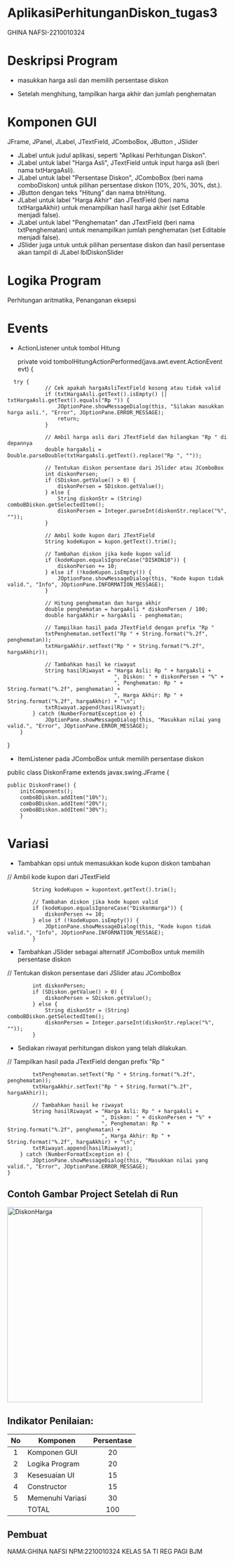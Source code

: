 # AplikasiPerhitunganDiskon_tugas3
 GHINA NAFSI-2210010324

# Deskripsi Program
* masukkan harga asli dan memilih persentase diskon

* Setelah menghitung, tampilkan harga akhir dan jumlah penghematan

# Komponen GUI
JFrame, JPanel, JLabel, JTextField, JComboBox, JButton , JSlider
- JLabel untuk judul aplikasi, seperti "Aplikasi Perhitungan Diskon".
- JLabel untuk label "Harga Asli", JTextField untuk input harga asli (beri nama txtHargaAsli).
- JLabel untuk label "Persentase Diskon", JComboBox (beri nama comboDiskon) untuk pilihan persentase diskon (10%, 20%, 30%, dst.).
- JButton dengan teks "Hitung" dan nama btnHitung.
- JLabel untuk label "Harga Akhir" dan JTextField (beri nama txtHargaAkhir) untuk menampilkan hasil harga akhir (set Editable menjadi false).
- JLabel untuk label "Penghematan" dan JTextField (beri nama txtPenghematan) untuk menampilkan jumlah penghematan (set Editable menjadi false).
- JSlider juga untuk untuk pilihan persentase diskon dan hasil persentase akan tampil di JLabel lblDiskonSlider

# Logika Program
Perhitungan aritmatika, Penanganan eksepsi

# Events
* ActionListener untuk tombol Hitung
 
  private void tombolHitungActionPerformed(java.awt.event.ActionEvent evt) {
~~~
  try {
            // Cek apakah hargaAsliTextField kosong atau tidak valid
            if (txtHargaAsli.getText().isEmpty() || txtHargaAsli.getText().equals("Rp ")) {
                JOptionPane.showMessageDialog(this, "Silakan masukkan harga asli.", "Error", JOptionPane.ERROR_MESSAGE);
                return;
            }

            // Ambil harga asli dari JTextField dan hilangkan "Rp " di depannya
            double hargaAsli = Double.parseDouble(txtHargaAsli.getText().replace("Rp ", ""));

            // Tentukan diskon persentase dari JSlider atau JComboBox
            int diskonPersen;
            if (SDiskon.getValue() > 0) {
                diskonPersen = SDiskon.getValue();
            } else {
                String diskonStr = (String) comboBDiskon.getSelectedItem();
                diskonPersen = Integer.parseInt(diskonStr.replace("%", ""));
            }

            // Ambil kode kupon dari JTextField
            String kodeKupon = kupon.getText().trim();

            // Tambahan diskon jika kode kupon valid
            if (kodeKupon.equalsIgnoreCase("DISKON10")) {
                diskonPersen += 10;
            } else if (!kodeKupon.isEmpty()) {
                JOptionPane.showMessageDialog(this, "Kode kupon tidak valid.", "Info", JOptionPane.INFORMATION_MESSAGE);
            }

            // Hitung penghematan dan harga akhir
            double penghematan = hargaAsli * diskonPersen / 100;
            double hargaAkhir = hargaAsli - penghematan;

            // Tampilkan hasil pada JTextField dengan prefix "Rp "
            txtPenghematan.setText("Rp " + String.format("%.2f", penghematan));
            txtHargaAkhir.setText("Rp " + String.format("%.2f", hargaAkhir));

            // Tambahkan hasil ke riwayat
            String hasilRiwayat = "Harga Asli: Rp " + hargaAsli +
                                  ", Diskon: " + diskonPersen + "%" +
                                  ", Penghematan: Rp " + String.format("%.2f", penghematan) +
                                  ", Harga Akhir: Rp " + String.format("%.2f", hargaAkhir) + "\n";
            txtRiwayat.append(hasilRiwayat);
        } catch (NumberFormatException e) {
            JOptionPane.showMessageDialog(this, "Masukkan nilai yang valid.", "Error", JOptionPane.ERROR_MESSAGE);
    }
~~~
}
     
* ItemListener pada JComboBox untuk memilih persentase diskon

public class DiskonFrame extends javax.swing.JFrame {
    
    public DiskonFrame() {
        initComponents();
        comboBDiskon.addItem("10%");
        comboBDiskon.addItem("20%");
        comboBDiskon.addItem("30%");
        }

# Variasi
* Tambahkan opsi untuk memasukkan kode kupon diskon tambahan

// Ambil kode kupon dari JTextField
           
            String kodeKupon = kupontext.getText().trim();

            // Tambahan diskon jika kode kupon valid
            if (kodeKupon.equalsIgnoreCase("DiskonHarga")) {
                diskonPersen += 10;
            } else if (!kodeKupon.isEmpty()) {
                JOptionPane.showMessageDialog(this, "Kode kupon tidak valid.", "Info", JOptionPane.INFORMATION_MESSAGE);
            }

* Tambahkan JSlider sebagai alternatif JComboBox untuk memilih persentase diskon

// Tentukan diskon persentase dari JSlider atau JComboBox
           
            int diskonPersen;
            if (SDiskon.getValue() > 0) {
                diskonPersen = SDiskon.getValue();
            } else {
                String diskonStr = (String) comboBDiskon.getSelectedItem();
                diskonPersen = Integer.parseInt(diskonStr.replace("%", ""));
            }

* Sediakan riwayat perhitungan diskon yang telah dilakukan.

// Tampilkan hasil pada JTextField dengan prefix "Rp "
           
            txtPenghematan.setText("Rp " + String.format("%.2f", penghematan));
            txtHargaAkhir.setText("Rp " + String.format("%.2f", hargaAkhir));

            // Tambahkan hasil ke riwayat
            String hasilRiwayat = "Harga Asli: Rp " + hargaAsli +
                                  ", Diskon: " + diskonPersen + "%" +
                                  ", Penghematan: Rp " + String.format("%.2f", penghematan) +
                                  ", Harga Akhir: Rp " + String.format("%.2f", hargaAkhir) + "\n";
            txtRiwayat.append(hasilRiwayat);
        } catch (NumberFormatException e) {
            JOptionPane.showMessageDialog(this, "Masukkan nilai yang valid.", "Error", JOptionPane.ERROR_MESSAGE);
    }

## Contoh Gambar Project Setelah di Run
<img width="445" alt="DiskonHarga" src="https://github.com/user-attachments/assets/75f1ff7a-c89e-49c1-bc29-5f85abbf8676">

## Indikator Penilaian:

| No  | Komponen         |  Persentase  |
| :-: | --------------   |   :-----:    |
|  1  | Komponen GUI     |    20    |
|  2  | Logika Program   |    20    |
|  3  | Kesesuaian UI    |    15    |
|  4  | Constructor      |    15    |
|  5  | Memenuhi Variasi |    30    |
|     | TOTAL        | 100 |

## Pembuat
NAMA:GHINA NAFSI
NPM:2210010324
KELAS 5A TI REG PAGI BJM
